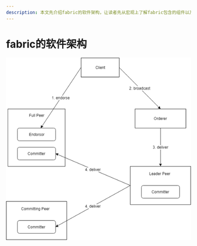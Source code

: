 ```yaml
---
description: 本文先介绍fabric的软件架构，让读者先从宏观上了解fabric包含的组件以及各个组件的作用，并通过一个简单的事务流程是读者了解各个组件之间的关系
---
```


# fabric的软件架构



![](../.gitbook/assets/securedchaincode-fabric-arch.png)

